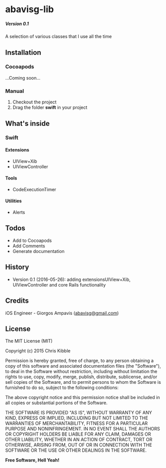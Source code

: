 # abavisg-lib
##### Version 0.1
A selection of various classes that I use all the time

## Installation
### Cocoapods
 ...Coming soon...
### Manual
1. Checkout the project
2. Drag the folder **swift** in your project

## What's inside
### Swift
#### Extensions
* UIView+Xib
* UIViewController
#### Tools
* CodeExecutionTimer
#### Utilities
* Alerts

## Todos
 - Add to Cocoapods
 - Add Comments
 - Generate documentation
 
## History
 
- Version 0.1 (2016-05-26): adding extensionsUIView+Xib, UIViewController and core Rails functionality
 
## Credits
 
iOS Engineer - Giorgos Ampavis (abavisg@gmail.com)

## License
 
The MIT License (MIT)

Copyright (c) 2015 Chris Kibble

Permission is hereby granted, free of charge, to any person obtaining a copy of this software and associated documentation files (the "Software"), to deal in the Software without restriction, including without limitation the rights to use, copy, modify, merge, publish, distribute, sublicense, and/or sell copies of the Software, and to permit persons to whom the Software is furnished to do so, subject to the following conditions:

The above copyright notice and this permission notice shall be included in all copies or substantial portions of the Software.

THE SOFTWARE IS PROVIDED "AS IS", WITHOUT WARRANTY OF ANY KIND, EXPRESS OR IMPLIED, INCLUDING BUT NOT LIMITED TO THE WARRANTIES OF MERCHANTABILITY, FITNESS FOR A PARTICULAR PURPOSE AND NONINFRINGEMENT. IN NO EVENT SHALL THE AUTHORS OR COPYRIGHT HOLDERS BE LIABLE FOR ANY CLAIM, DAMAGES OR OTHER LIABILITY, WHETHER IN AN ACTION OF CONTRACT, TORT OR OTHERWISE, ARISING FROM, OUT OF OR IN CONNECTION WITH THE SOFTWARE OR THE USE OR OTHER DEALINGS IN THE SOFTWARE.

**Free Software, Hell Yeah!**